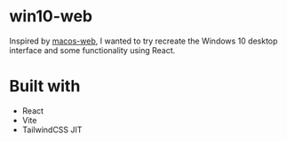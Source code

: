 # win10-web
Inspired by [macos-web](https://github.com/puruvj/macos-web), I wanted to try recreate the Windows 10 desktop interface and some functionality using React.

# Built with

 - React
 - Vite
 - TailwindCSS JIT

